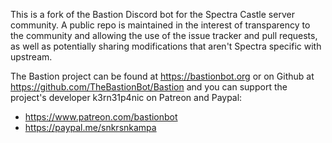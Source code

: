 This is a fork of the Bastion Discord bot for the Spectra Castle server community. A public repo is maintained in the interest of transparency to the community and allowing the use of the issue tracker and pull requests, as well as potentially sharing modifications that aren't Spectra specific with upstream.

The Bastion project can be found at https://bastionbot.org or on Github at https://github.com/TheBastionBot/Bastion and you can support the project's developer k3rn31p4nic on Patreon and Paypal:

* https://www.patreon.com/bastionbot
* https://paypal.me/snkrsnkampa
